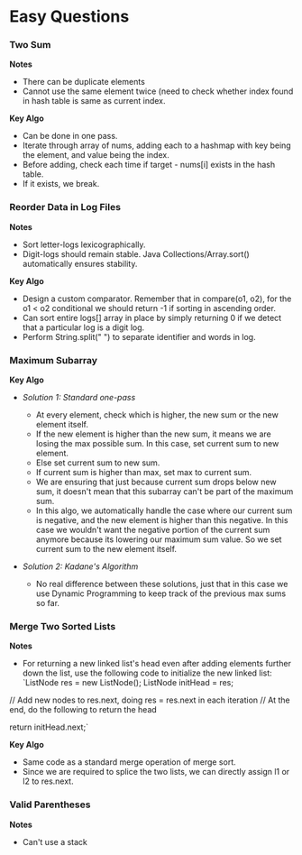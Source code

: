 # Easy Questions

### Two Sum
  
  **Notes**
  - There can be duplicate elements
  - Cannot use the same element twice (need to check whether index found in hash table is same as current index.
  
  **Key Algo**
  - Can be done in one pass. 
  - Iterate through array of nums, adding each to a hashmap with key being the element, and value being the index.
  - Before adding, check each time if target - nums[i] exists in the hash table. 
  - If it exists, we break. 

### Reorder Data in Log Files
  
  **Notes**
  - Sort letter-logs lexicographically.
  - Digit-logs should remain stable. Java Collections/Array.sort() automatically ensures stability.
  
  **Key Algo**
  - Design a custom comparator. Remember that in compare(o1, o2), for the o1 < o2 conditional we should return -1 if sorting in ascending order.
  - Can sort entire logs[] array in place by simply returning 0 if we detect that a particular log is a digit log. 
  - Perform String.split(" ") to separate identifier and words in log.
  
### Maximum Subarray
  **Key Algo**
  
  - *Solution 1: Standard one-pass*

    - At every element, check which is higher, the new sum or the new element itself.
    - If the new element is higher than the new sum, it means we are losing the max possible sum. In this case, set current sum to new element.
    - Else set current sum to new sum.
    - If current sum is higher than max, set max to current sum.
    - We are ensuring that just because current sum drops below new sum, it doesn't mean that this subarray can't be part of the maximum sum.
    - In this algo, we automatically handle the case where our current sum is negative, and the new element is higher than this negative. In this case we wouldn't want the negative portion of the current sum anymore because its lowering our maximum sum value. So we set current sum to the new element itself.
    
  - *Solution 2: Kadane's Algorithm*
    - No real difference between these solutions, just that in this case we use Dynamic Programming to keep track of the previous max sums so far. 

### Merge Two Sorted Lists
  **Notes**
  
  - For returning a new linked list's head even after adding elements further down the list, use the following code to initialize the new linked list:
  `ListNode res = new ListNode();
  ListNode initHead = res;
    
  // Add new nodes to res.next, doing res = res.next in each iteration
  // At the end, do the following to return the head
    
  return initHead.next;`
  
  **Key Algo**
  
  - Same code as a standard merge operation of merge sort. 
  - Since we are required to splice the two lists, we can directly assign l1 or l2 to res.next.

### Valid Parentheses
  **Notes**
  
  - Can't use a stack 
### 
